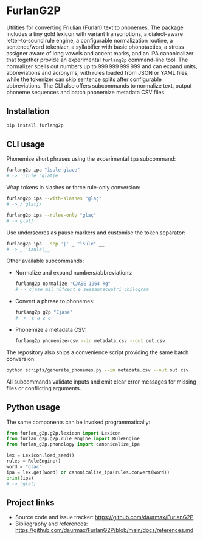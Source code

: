 # FurlanG2P

Utilities for converting Friulian (Furlan) text to phonemes. The package
includes a tiny gold lexicon with variant transcriptions, a dialect-aware
letter‑to‑sound rule engine, a configurable normalization routine, a
sentence/word tokenizer, a syllabifier with basic phonotactics, a stress
assigner aware of long vowels and accent marks, and an IPA canonicalizer that
together provide an experimental `furlang2p` command-line tool. The normalizer
spells out numbers up to 999 999 999 999 and can expand units, abbreviations and
acronyms, with rules loaded from JSON or YAML files, while the tokenizer can
skip sentence splits after configurable abbreviations.  The CLI also offers
subcommands to normalize text, output phoneme sequences and batch phonemize
metadata CSV files.

## Installation

```bash
pip install furlang2p
```

## CLI usage

Phonemise short phrases using the experimental `ipa` subcommand:

```bash
furlang2p ipa "ìsule glace"
# -> ˈizule ˈglatʃe
```

Wrap tokens in slashes or force rule-only conversion:

```bash
furlang2p ipa --with-slashes "glaç"
# -> /ˈglatʃ/

furlang2p ipa --rules-only "glaç"
# -> glatʃ
```

Use underscores as pause markers and customise the token separator:

```bash
furlang2p ipa --sep '|' _ "ìsule" __
# -> _|ˈizule|__
```

Other available subcommands:

- Normalize and expand numbers/abbreviations:

  ```bash
  furlang2p normalize "CJASE 1964 kg"
  # -> cjase mil nûfcent e sessantecuatri chilogram
  ```

- Convert a phrase to phonemes:

  ```bash
  furlang2p g2p "Cjase"
  # -> ˈc a z e
  ```

- Phonemize a metadata CSV:

  ```bash
  furlang2p phonemize-csv --in metadata.csv --out out.csv
  ```

The repository also ships a convenience script providing the same batch
conversion:

```bash
python scripts/generate_phonemes.py --in metadata.csv --out out.csv
```

All subcommands validate inputs and emit clear error messages for missing
files or conflicting arguments.

## Python usage

The same components can be invoked programmatically:

```python
from furlan_g2p.g2p.lexicon import Lexicon
from furlan_g2p.g2p.rule_engine import RuleEngine
from furlan_g2p.phonology import canonicalize_ipa

lex = Lexicon.load_seed()
rules = RuleEngine()
word = "glaç"
ipa = lex.get(word) or canonicalize_ipa(rules.convert(word))
print(ipa)
# -> ˈglatʃ
```

## Project links

- Source code and issue tracker: https://github.com/daurmax/FurlanG2P
- Bibliography and references: https://github.com/daurmax/FurlanG2P/blob/main/docs/references.md
